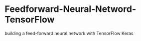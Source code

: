 # Feedforward-Neural-Netword-TensorFlow
 building a feed-forward neural network with TensorFlow Keras
